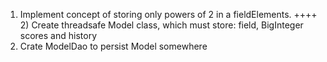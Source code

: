 1) Implement concept of storing only powers of 2 in a fieldElements.
++++ 2) Create threadsafe Model class, which must store: field, BigInteger scores and history
3) Crate ModelDao to persist Model somewhere   



